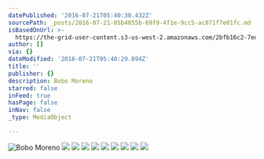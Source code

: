 ```yaml
---
datePublished: '2016-07-21T05:40:30.432Z'
sourcePath: _posts/2016-07-21-05b4855b-69f9-4f1e-9cc5-ac871f7e01fc.md
isBasedOnUrl: >-
  https://the-grid-user-content.s3-us-west-2.amazonaws.com/2bfb16c2-7eda-46f6-9755-a7e3330a951f.jpg
author: []
via: {}
dateModified: '2016-07-21T05:40:29.894Z'
title: ''
publisher: {}
description: Bobo Moreno
starred: false
inFeed: true
hasPage: false
inNav: false
_type: MediaObject

---
```

![Bobo Moreno](https://the-grid-user-content.s3-us-west-2.amazonaws.com/04a78479-aa62-41a0-9f58-12d5548211ab.jpg)
![](https://the-grid-user-content.s3-us-west-2.amazonaws.com/9baebaa4-fafb-448c-817c-7a2056ee49e2.jpg)
![](https://the-grid-user-content.s3-us-west-2.amazonaws.com/236f2d78-3e3c-4015-a9a0-d24bb029c212.jpg)
![](https://the-grid-user-content.s3-us-west-2.amazonaws.com/9bc7cbe9-6899-4a61-a8ef-3ccfd75f183d.jpg)
![](https://the-grid-user-content.s3-us-west-2.amazonaws.com/52059049-d627-4462-bc23-385e02b8031b.jpg)
![](https://the-grid-user-content.s3-us-west-2.amazonaws.com/db33e8c5-dd57-4df9-966e-977aa2b826a6.jpg)
![](https://the-grid-user-content.s3-us-west-2.amazonaws.com/7acfd3ae-61ab-4474-90e0-ff30d896366f.jpg)
![](https://the-grid-user-content.s3-us-west-2.amazonaws.com/55aae02c-c7de-431d-9ca5-13b42baf862a.jpg)
![](https://the-grid-user-content.s3-us-west-2.amazonaws.com/2bfb16c2-7eda-46f6-9755-a7e3330a951f.jpg)
![](https://the-grid-user-content.s3-us-west-2.amazonaws.com/8ce243cf-9826-4e02-bcc7-61a2c6213ba7.jpg)